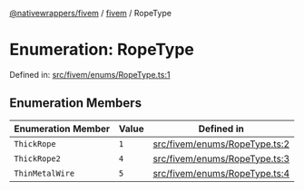 [@nativewrappers/fivem](../../README.md) / [fivem](../README.md) / RopeType

# Enumeration: RopeType

Defined in: [src/fivem/enums/RopeType.ts:1](https://github.com/nativewrappers/nativewrappers/blob/c639ec5cd28328d6b44c7ebf73de56bb1b4bef7d/src/fivem/enums/RopeType.ts#L1)

## Enumeration Members

| Enumeration Member | Value | Defined in |
| ------ | ------ | ------ |
| <a id="thickrope"></a> `ThickRope` | `1` | [src/fivem/enums/RopeType.ts:2](https://github.com/nativewrappers/nativewrappers/blob/c639ec5cd28328d6b44c7ebf73de56bb1b4bef7d/src/fivem/enums/RopeType.ts#L2) |
| <a id="thickrope2"></a> `ThickRope2` | `4` | [src/fivem/enums/RopeType.ts:3](https://github.com/nativewrappers/nativewrappers/blob/c639ec5cd28328d6b44c7ebf73de56bb1b4bef7d/src/fivem/enums/RopeType.ts#L3) |
| <a id="thinmetalwire"></a> `ThinMetalWire` | `5` | [src/fivem/enums/RopeType.ts:4](https://github.com/nativewrappers/nativewrappers/blob/c639ec5cd28328d6b44c7ebf73de56bb1b4bef7d/src/fivem/enums/RopeType.ts#L4) |
